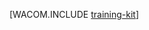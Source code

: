 <properties linkid="dev-net-training-kit" urlDisplayName="Training Kit" pageTitle="Azure Training Kit - Azure resources" metaKeywords="Azure training kit, Azure trainingkit, Azure training download" description="Download and install the Azure training kit which provides a comprehensive set of technical content to help you learn about Azure." metaCanonical="" services="" documentationCenter=".NET" title="" authors="" solutions="" manager="" editor="" />
<tags ms.service=""
    ms.date="11/05/2014"
    wacn.date="04/11/2015"
    />

[WACOM.INCLUDE [training-kit](../includes/training-kit.md)]

  [training-kit]: ../includes/training-kit.md
